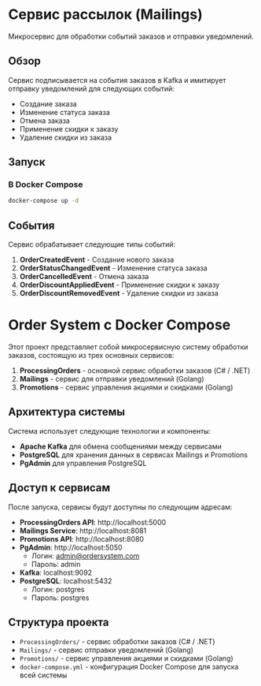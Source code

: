 # Сервис рассылок (Mailings)

Микросервис для обработки событий заказов и отправки уведомлений.

## Обзор

Сервис подписывается на события заказов в Kafka и имитирует отправку уведомлений для следующих событий:
- Создание заказа
- Изменение статуса заказа
- Отмена заказа
- Применение скидки к заказу
- Удаление скидки из заказа

## Запуск

### В Docker Compose

```bash
docker-compose up -d
```

## События

Сервис обрабатывает следующие типы событий:

1. **OrderCreatedEvent** - Создание нового заказа
2. **OrderStatusChangedEvent** - Изменение статуса заказа
3. **OrderCancelledEvent** - Отмена заказа
4. **OrderDiscountAppliedEvent** - Применение скидки к заказу
5. **OrderDiscountRemovedEvent** - Удаление скидки из заказа 

# Order System с Docker Compose

Этот проект представляет собой микросервисную систему обработки заказов, состоящую из трех основных сервисов:

1. **ProcessingOrders** - основной сервис обработки заказов (C# / .NET)
2. **Mailings** - сервис для отправки уведомлений (Golang)
3. **Promotions** - сервис управления акциями и скидками (Golang)

## Архитектура системы

Система использует следующие технологии и компоненты:

- **Apache Kafka** для обмена сообщениями между сервисами
- **PostgreSQL** для хранения данных в сервисах Mailings и Promotions
- **PgAdmin** для управления PostgreSQL

## Доступ к сервисам

После запуска, сервисы будут доступны по следующим адресам:

- **ProcessingOrders API**: http://localhost:5000
- **Mailings Service**: http://localhost:8081
- **Promotions API**: http://localhost:8080
- **PgAdmin**: http://localhost:5050
  - Логин: admin@ordersystem.com
  - Пароль: admin
- **Kafka**: localhost:9092
- **PostgreSQL**: localhost:5432
  - Логин: postgres
  - Пароль: postgres

## Структура проекта

- `ProcessingOrders/` - сервис обработки заказов (C# / .NET)
- `Mailings/` - сервис отправки уведомлений (Golang)
- `Promotions/` - сервис управления акциями и скидками (Golang)
- `docker-compose.yml` - конфигурация Docker Compose для запуска всей системы